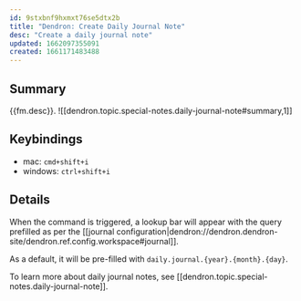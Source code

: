 ```yaml
---
id: 9stxbnf9hxmxt76se5dtx2b
title: "Dendron: Create Daily Journal Note"
desc: "Create a daily journal note"
updated: 1662097355091
created: 1661171483488
---
```


## Summary

{{fm.desc}}.
![[dendron.topic.special-notes.daily-journal-note#summary,1]]

## Keybindings
- mac: `cmd+shift+i`
- windows: `ctrl+shift+i`

## Details

When the command is triggered, a lookup bar will appear with the query prefilled as per the [[journal configuration|dendron://dendron.dendron-site/dendron.ref.config.workspace#journal]].

As a default, it will be pre-filled with `daily.journal.{year}.{month}.{day}`.

To learn more about daily journal notes, see [[dendron.topic.special-notes.daily-journal-note]]. 